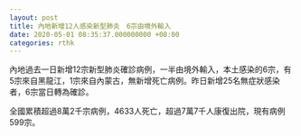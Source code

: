```yaml
---
layout: post
title: 內地新增12人感染新型肺炎　6宗由境外輸入
date: 2020-05-01 08:35:37.000000000 +08:00
categories: rthk
---
```


內地過去一日新增12宗新型肺炎確診病例，一半由境外輸入，本土感染的6宗，有5宗來自黑龍江，1宗來自內蒙古，無新增死亡病例。昨日新增25名無症狀感染者，6宗當日轉為確診。

全國累積超過8萬2千宗病例，4633人死亡，超過7萬7千人康復出院，現有病例599宗。
